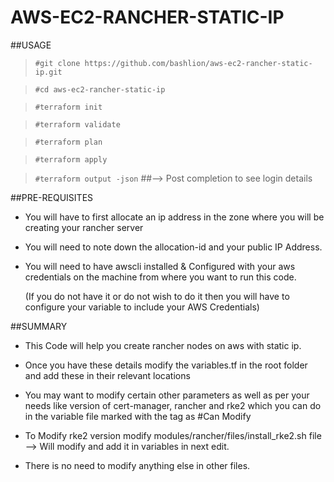 # AWS-EC2-RANCHER-STATIC-IP

##USAGE

> `#git clone https://github.com/bashlion/aws-ec2-rancher-static-ip.git` 

> `#cd aws-ec2-rancher-static-ip` 

> `#terraform init`  

> `#terraform validate`  

> `#terraform plan`  

> `#terraform apply`  

> `#terraform output -json`  ##--> Post completion to see login details  

##PRE-REQUISITES

 * You will have to first allocate an ip address in the zone where you will be creating your rancher server  

 * You will need to note down the allocation-id and your public IP Address.  

 * You will need to have awscli installed & Configured with your aws credentials on the machine from where you want to run this code.   

   (If you do not have it or do not wish to do it then you will have to configure your variable to include your AWS Credentials)  

##SUMMARY

 * This Code will help you create rancher nodes on aws with static ip.  

 *  Once you have these details modify the variables.tf in the root folder and add these in their relevant locations  

 *  You may want to modify certain other parameters as well as per your needs like version of cert-manager, rancher and rke2 which you can do in the variable file marked with the tag as #Can Modify  

 *  To Modify rke2 version modify modules/rancher/files/install_rke2.sh file --> Will modify and add it in variables in next edit.  

 *  There is no need to modify anything else in other files.  
